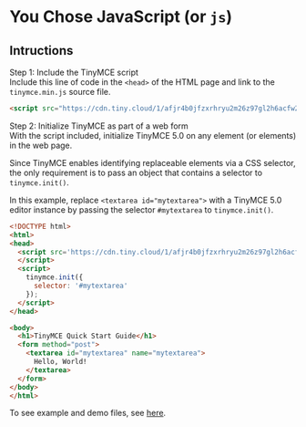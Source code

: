 # You Chose JavaScript (or `js`)

## Intructions

Step 1: Include the TinyMCE script<br />
Include this line of code in the `<head>` of the HTML page and link to the `tinymce.min.js` source file.<br />

```html
<script src="https://cdn.tiny.cloud/1/afjr4b0jfzxrhryu2m26z97gl2h6acfw2739s51zhfed6nsk/tinymce/5/tinymce.min.js" referrerpolicy="origin"></script>
```

Step 2: Initialize TinyMCE as part of a web form<br />
With the script included, initialize TinyMCE 5.0 on any element (or elements) in the web page.<br />

Since TinyMCE enables identifying replaceable elements via a CSS selector, the only requirement is to pass an object that contains a selector to `tinymce.init()`.<br />

In this example, replace `<textarea id="mytextarea">` with a TinyMCE 5.0 editor instance by passing the selector `#mytextarea` to `tinymce.init()`.<br />

```html
<!DOCTYPE html>
<html>
<head>
  <script src='https://cdn.tiny.cloud/1/afjr4b0jfzxrhryu2m26z97gl2h6acfw2739s51zhfed6nsk/tinymce/5/tinymce.min.js' referrerpolicy="origin">
  </script>
  <script>
    tinymce.init({
      selector: '#mytextarea'
    });
  </script>
</head>

<body>
  <h1>TinyMCE Quick Start Guide</h1>
  <form method="post">
    <textarea id="mytextarea" name="mytextarea">
      Hello, World!
    </textarea>
  </form>
</body>
</html>
```
To see example and demo files, see [here](../js/).
